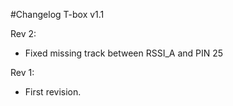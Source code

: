#Changelog T-box v1.1

Rev 2: 
- Fixed missing track between RSSI_A and PIN 25

Rev 1:
- First revision.
